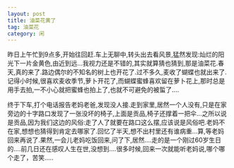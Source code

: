 ```yaml
---
layout: post
title: 油菜花黄了
tag: 油菜花
category: 闲
---
```

昨日上午忙到9点多,开始往回赶.车上无聊中,转头出去看风景,猛然发现:灿烂的阳光下一片金黄色,由近到远...我视力还是不错的,其实就算猜也猜到,那是油菜花.春天,真的来了.路边偶尔的不知名的树上也开花了.过不多久,麦收了蝴蝶也就出来了.记得小时候,很喜欢麦收季节,萝卜开花了,而蝴蝶蜜蜂喜欢留在萝卜花上,那时总是用手去拍,一不小心就把蜜蜂也拍上了,也就不可避免的被蜇了....

   终于下车,打个电话报告老妈老爸,发现没人接.走到家里,居然一个人没有,只是在家旁边的十字路口发现了一张没坏的椅子,上面是贡品,椅子还撑着一把伞...之所以说是贡品,因为我们这边的风俗:走了人了就要在路口这么摆,应该说是风俗吧.老妈不在家,想想也猜得到肯定去哪家了.回忆了半天,想不出村里还有谁病重...算,等老妈回来再说了.果然,一会儿老妈吃饭回来,问了下,居然....走的是一个刚过60岁生日的....前几日还在感叹人生在世,没想到....很多时候,回来一次就能听老妈说,哪个哪个走了，苦笑.....